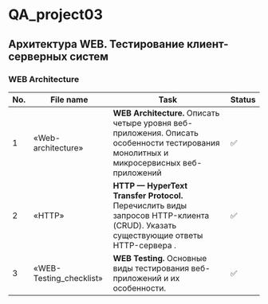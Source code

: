 # QA_project03
Архитектура WEB. Тестирование клиент-серверных систем
 ---
 
 <h3 id="web-archtecture" >WEB Architecture</h3>
 
| No. | File name             | Task                                                                        | Status |
| --- | ----------------------| --------------------------------------------------------------------------- | ------ |
| 1   | «Web-architecture»    | **WEB Architecture.** Описать четыре уровня веб-приложения. Описать особенности тестирования монолитных и микросервисных веб-приложений| ✅     |
| 2   | «HTTP»                | **HTTP — HyperText Transfer Protocol.** Перечислить виды запросов HTTP-клиента (CRUD). Указать существующие ответы HTTP-сервера . | ✅     |
| 3   | «WEB-Testing_checklist» | **WEB Testing.** Основные виды тестирования веб-приложений и их особенности.               | ✅     |
